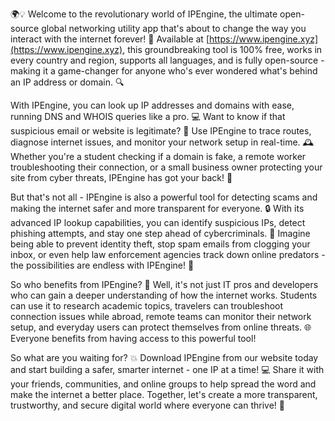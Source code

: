 🌍💡 Welcome to the revolutionary world of IPEngine, the ultimate open-source global networking utility app that's about to change the way you interact with the internet forever! 🚀 Available at [https://www.ipengine.xyz](https://www.ipengine.xyz), this groundbreaking tool is 100% free, works in every country and region, supports all languages, and is fully open-source - making it a game-changer for anyone who's ever wondered what's behind an IP address or domain. 🔍

With IPEngine, you can look up IP addresses and domains with ease, running DNS and WHOIS queries like a pro. 💻 Want to know if that suspicious email or website is legitimate? 🤔 Use IPEngine to trace routes, diagnose internet issues, and monitor your network setup in real-time. 🕰️ Whether you're a student checking if a domain is fake, a remote worker troubleshooting their connection, or a small business owner protecting your site from cyber threats, IPEngine has got your back! 💪

But that's not all - IPEngine is also a powerful tool for detecting scams and making the internet safer and more transparent for everyone. 🔒 With its advanced IP lookup capabilities, you can identify suspicious IPs, detect phishing attempts, and stay one step ahead of cybercriminals. 🚫 Imagine being able to prevent identity theft, stop spam emails from clogging your inbox, or even help law enforcement agencies track down online predators - the possibilities are endless with IPEngine! 🔮

So who benefits from IPEngine? 🤔 Well, it's not just IT pros and developers who can gain a deeper understanding of how the internet works. Students can use it to research academic topics, travelers can troubleshoot connection issues while abroad, remote teams can monitor their network setup, and everyday users can protect themselves from online threats. 🌐 Everyone benefits from having access to this powerful tool!

So what are you waiting for? 💥 Download IPEngine from our website today and start building a safer, smarter internet - one IP at a time! 💻 Share it with your friends, communities, and online groups to help spread the word and make the internet a better place. Together, let's create a more transparent, trustworthy, and secure digital world where everyone can thrive! 🌟